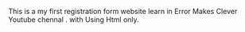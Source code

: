 This is a my first registration form website learn in Error Makes Clever Youtube chennal . with Using Html only.
